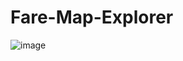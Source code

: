 # Fare-Map-Explorer

![image](https://github.com/user-attachments/assets/1f2179d0-43f3-4b65-899e-cf4d0192792f)
